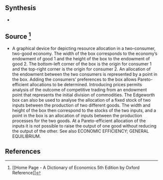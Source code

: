 ## Synthesis
- 
## Source [^1]
- A graphical device for depicting resource allocation in a two-consumer, two-good economy. The width of the box corresponds to the economy’s endowment of good 1 and the height of the box to the endowment of good 2. The bottom-left corner of the box is the origin for consumer 1 and the top-right corner is the origin for consumer 2. An allocation of the endowment between the two consumers is represented by a point in the box. Adding the consumers’ preferences to the box allows Pareto-efficient allocations to be determined. Introducing prices permits analysis of the outcome of competitive trading from an endowment point that represents the initial division of commodities. The Edgeworth box can also be used to analyse the allocation of a fixed stock of two inputs between the production of two different goods. The width and height of the box then correspond to the stocks of the two inputs, and a point in the box is an allocation of inputs between the production processes for the two goods. At a Pareto-efficient allocation of the inputs it is not possible to raise the output of one good without reducing the output of the other. See also ECONOMIC EFFICIENCY; GENERAL EQUILIBRIUM.
## References

[^1]: [[Home Page - A Dictionary of Economics 5th Edition by Oxford Reference]]